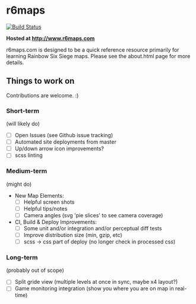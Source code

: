 # r6maps
[![Build Status](https://travis-ci.org/capajon/r6maps.svg?branch=master)](https://travis-ci.org/capajon/r6maps)

**Hosted at http://www.r6maps.com**

r6maps.com is designed to be a quick reference resource primarily for learning Rainbow Six Siege maps.  Please see the about.html page for more details.

## Things to work on
Contributions are welcome. :)

### Short-term
(will likely do)
- [ ] Open Issues (see Github issue tracking)
- [ ] Automated site deployments from master
- [ ] Up/down arrow icon improvements?
- [ ] scss linting

### Medium-term
(might do)
- New Map Elements:
   - [ ] Helpful screen shots
   - [ ] Helpful tips/notes
   - [ ] Camera angles (svg 'pie slices' to see camera coverage)
- CI, Build & Deploy Improvements:
   - [ ] Some unit and/or integration and/or perceptual diff tests
   - [ ] Improve distribution size (min, gzip, etc)
   - [ ] scss -> css part of deploy (no longer check in processed css)

### Long-term
(probably out of scope)
- [ ] Split gride view (multiple levels at once in sync, maybe x4 layout?)
- [ ] Game monitoring integration (show you where you are on map in real-time)
